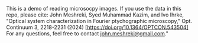This is a demo of reading microsocpy images. If you use the data in this repo, please cite:
John Meshreki, Syed Muhammad Kazim, and Ivo Ihrke, "Optical system characterization in Fourier ptychographic microscopy," Opt. Continuum 3, 2218-2231 (2024)
[https://doi.org/10.1364/OPTCON.543504]
For any questions, feel free to contact <john.meshreki@gmail.com>."
